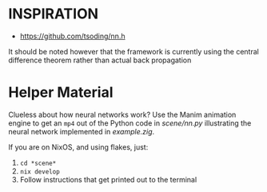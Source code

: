# INSPIRATION
- https://github.com/tsoding/nn.h

It should be noted however that the framework is currently using the central difference theorem rather than actual back propagation

# Helper Material

Clueless about how neural networks work? Use the Manim animation engine to get an `mp4` out of the Python code in *scene/nn.py* illustrating the neural network implemented in *example.zig*.

If you are on NixOS, and using flakes, just:
1. `cd *scene*`
2. `nix develop`
3. Follow instructions that get printed out to the terminal
